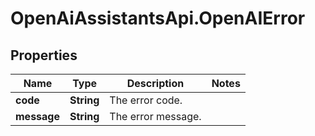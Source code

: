 # OpenAiAssistantsApi.OpenAIError

## Properties

Name | Type | Description | Notes
------------ | ------------- | ------------- | -------------
**code** | **String** | The error code. | 
**message** | **String** | The error message. | 


